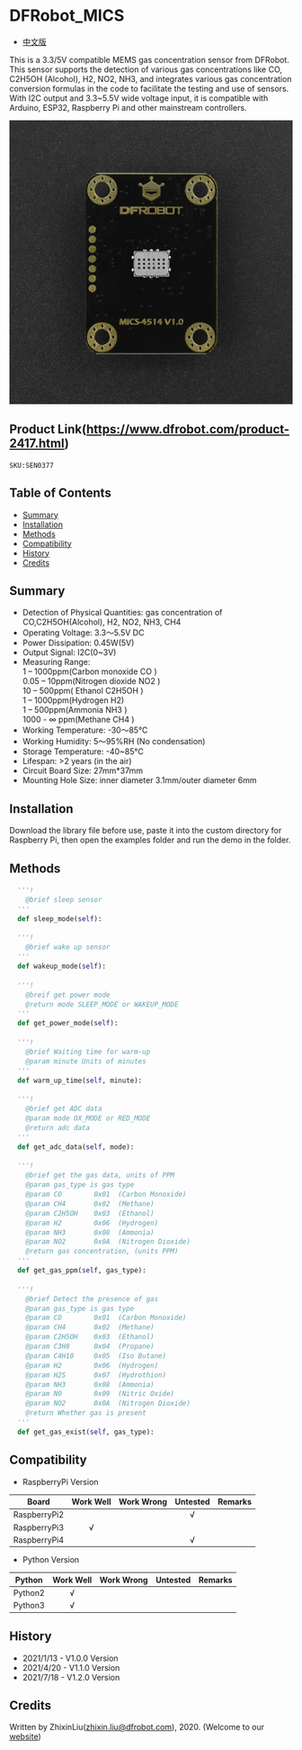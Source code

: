 # DFRobot_MICS
- [中文版](./README_CN.md)

This is a 3.3/5V compatible MEMS gas concentration sensor from DFRobot. This sensor supports the detection of various gas concentrations like CO, C2H5OH (Alcohol), H2, NO2, NH3, and integrates various gas concentration conversion formulas in the code to facilitate the testing and use of sensors. With I2C output and 3.3~5.5V wide voltage input, it is compatible with Arduino, ESP32, Raspberry Pi and other mainstream controllers.<br>

![效果图](../../resources/images/SEN0377.jpg)

## Product Link(https://www.dfrobot.com/product-2417.html)

    SKU:SEN0377

## Table of Contents

* [Summary](#Summary)
* [Installation](#Installation)
* [Methods](#Methods)
* [Compatibility](#Compatibility)
* [History](#History)
* [Credits](#Credits)

## Summary

- Detection of Physical Quantities: gas concentration of CO,C2H5OH(Alcohol), H2, NO2, NH3, CH4<br>
- Operating Voltage: 3.3～5.5V DC<br>
- Power Dissipation: 0.45W(5V)<br>
- Output Signal: I2C(0~3V)<br>
- Measuring Range:<br>
1 – 1000ppm(Carbon monoxide CO )<br>
0.05 – 10ppm(Nitrogen dioxide NO2 )<br>
10 – 500ppm( Ethanol C2H5OH )<br>
1 – 1000ppm(Hydrogen H2)<br>
1 – 500ppm(Ammonia NH3 )<br>
1000 - ∞ ppm(Methane CH4 )<br>
- Working Temperature: -30～85℃<br>
- Working Humidity: 5～95%RH (No condensation)<br>
- Storage Temperature: -40~85℃<br>
- Lifespan: >2 years (in the air)<br>
- Circuit Board Size: 27mm*37mm<br>
- Mounting Hole Size: inner diameter 3.1mm/outer diameter 6mm<br>

## Installation
Download the library file before use, paste it into the custom directory for Raspberry Pi, then open the examples folder and run the demo in the folder.

## Methods

```python
  '''!
    @brief sleep sensor
  '''
  def sleep_mode(self):
  
  '''!
    @brief wake up sensor
  '''
  def wakeup_mode(self):

  '''!
    @breif get power mode
    @return mode SLEEP_MODE or WAKEUP_MODE
  '''
  def get_power_mode(self):
  
  '''!
    @brief Waiting time for warm-up
    @param minute Units of minutes
  '''
  def warm_up_time(self, minute):
  
  '''!
    @brief get ADC data
    @param mode OX_MODE or RED_MODE
    @return adc data
  '''
  def get_adc_data(self, mode):
  
  '''!
    @brief get the gas data, units of PPM
    @param gas_type is gas type
    @param CO        0x01  (Carbon Monoxide)
    @param CH4       0x02  (Methane)
    @param C2H5OH    0x03  (Ethanol)
    @param H2        0x06  (Hydrogen)
    @param NH3       0x08  (Ammonia)
    @param NO2       0x0A  (Nitrogen Dioxide)
    @return gas concentration, (units PPM)
  '''
  def get_gas_ppm(self, gas_type):
  
  '''!
    @brief Detect the presence of gas
    @param gas_type is gas type
    @param CO        0x01  (Carbon Monoxide)
    @param CH4       0x02  (Methane)
    @param C2H5OH    0x03  (Ethanol)
    @param C3H8      0x04  (Propane)
    @param C4H10     0x05  (Iso Butane)
    @param H2        0x06  (Hydrogen)
    @param H2S       0x07  (Hydrothion)
    @param NH3       0x08  (Ammonia)
    @param NO        0x09  (Nitric Oxide)
    @param NO2       0x0A  (Nitrogen Dioxide)
    @return Whether gas is present
  '''
  def get_gas_exist(self, gas_type):
```

## Compatibility

* RaspberryPi Version

| Board        | Work Well | Work Wrong | Untested | Remarks |
| ------------ | :-------: | :--------: | :------: | ------- |
| RaspberryPi2 |           |            |    √     |         |
| RaspberryPi3 |     √     |            |          |         |
| RaspberryPi4 |           |            |    √     |         |

* Python Version

| Python  | Work Well | Work Wrong | Untested | Remarks |
| ------- | :-------: | :--------: | :------: | ------- |
| Python2 |     √     |            |          |         |
| Python3 |     √     |            |          |         |


## History

- 2021/1/13 - V1.0.0 Version
- 2021/4/20 - V1.1.0 Version
- 2021/7/18 - V1.2.0 Version

## Credits

Written by ZhixinLiu(zhixin.liu@dfrobot.com), 2020. (Welcome to our [website](https://www.dfrobot.com/))
